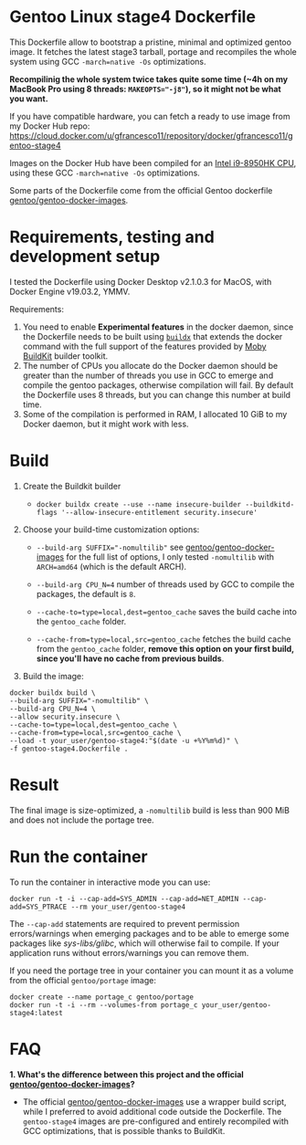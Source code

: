 # Gentoo Linux stage4 Dockerfile

This Dockerfile allow to bootstrap a pristine, minimal and optimized gentoo image. It fetches the latest stage3 tarball, portage and recompiles the whole system using GCC `-march=native -Os` optimizations.

**Recompilinig the whole system twice takes quite some time (~4h on my MacBook Pro using 8 threads: `MAKEOPTS="-j8"`), so it might not be what you want.**

If you have compatible hardware, you can fetch a ready to use image from my Docker Hub repo: https://cloud.docker.com/u/gfrancesco11/repository/docker/gfrancesco11/gentoo-stage4

Images on the Docker Hub have been compiled for an [Intel i9-8950HK CPU](https://ark.intel.com/content/www/us/en/ark/products/134903/intel-core-i9-8950hk-processor-12m-cache-up-to-4-80-ghz.html), using these GCC `-march=native -Os` optimizations.

Some parts of the Dockerfile come from the official Gentoo dockerfile [gentoo/gentoo-docker-images](https://github.com/gentoo/gentoo-docker-images).

# Requirements, testing and development setup

I tested the Dockerfile using Docker Desktop v2.1.0.3 for MacOS, with Docker Engine v19.03.2, YMMV.

Requirements:
1. You need to enable **Experimental features** in the docker daemon, since the Dockerfile needs to be built using [`buildx`](https://docs.docker.com/buildx/working-with-buildx/) that extends the docker command with the full support of the features provided by [Moby BuildKit](https://github.com/moby/buildkit) builder toolkit.
2. The number of CPUs you allocate do the Docker daemon should be greater than the number of threads you use in GCC to emerge and compile the gentoo packages, otherwise compilation will fail. By default the Dockerfile uses 8 threads, but you can change this number at build time.
3. Some of the compilation is performed in RAM, I allocated 10 GiB to my Docker daemon, but it might work with less.

# Build
1. Create the Buildkit builder

   - `docker buildx create --use --name insecure-builder --buildkitd-flags '--allow-insecure-entitlement security.insecure'`
2. Choose your build-time customization options:

   - `--build-arg SUFFIX="-nomultilib"` see [gentoo/gentoo-docker-images](https://github.com/gentoo/gentoo-docker-images#inventory) for the full list of options, I only tested `-nomultilib` with `ARCH=amd64` (which is the default ARCH).

   - `--build-arg CPU_N=4` number of threads used by GCC to compile the packages, the default is `8`.
   
   - `--cache-to=type=local,dest=gentoo_cache` saves the build cache into the `gentoo_cache` folder.
   
   - `--cache-from=type=local,src=gentoo_cache` fetches the build cache from the `gentoo_cache` folder, **remove this option on your first build, since you'll have no cache from previous builds**.
   
3.  Build the image:

```
docker buildx build \
--build-arg SUFFIX="-nomultilib" \
--build-arg CPU_N=4 \
--allow security.insecure \
--cache-to=type=local,dest=gentoo_cache \
--cache-from=type=local,src=gentoo_cache \
--load -t your_user/gentoo-stage4:"$(date -u +%Y%m%d)" \
-f gentoo-stage4.Dockerfile .
```

# Result
The final image is size-optimized, a `-nomultilib` build is less than 900 MiB and does not include the portage tree.

# Run the container
To run the container in interactive mode you can use:

`docker run -t -i --cap-add=SYS_ADMIN --cap-add=NET_ADMIN --cap-add=SYS_PTRACE --rm your_user/gentoo-stage4`

The `--cap-add` statements are required to prevent permission errors/warnings when emerging packages and to be able to emerge some packages like _sys-libs/glibc_, which will otherwise fail to compile. If your application runs without errors/warnings you can remove them.

If you need the portage tree in your container you can mount it as a volume from the official `gentoo/portage` image:

```
docker create --name portage_c gentoo/portage
docker run -t -i --rm --volumes-from portage_c your_user/gentoo-stage4:latest
```
# FAQ
**1. What's the difference between this project and the official [gentoo/gentoo-docker-images](https://github.com/gentoo/gentoo-docker-images)?**
   - The official [gentoo/gentoo-docker-images](https://github.com/gentoo/gentoo-docker-images) use a wrapper build script, while I preferred to avoid additional code outside the Dockerfile. The `gentoo-stage4` images are pre-configured and entirely recompiled with GCC optimizations, that is possible thanks to BuildKit.
